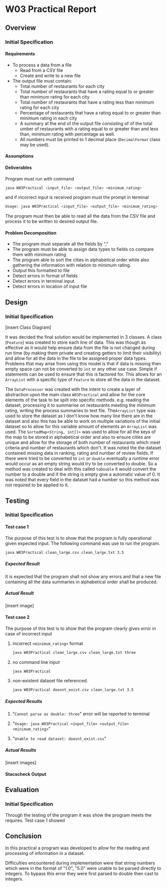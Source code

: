 # W03 Practical Report

## Overview

### Initial Specification

#### Requirements

* To process a data from a file
  * Read from a CSV file
  * Create and write to a new file
* The output file must contain:
  * Total number of restaurants for each city
  * Total number of restaurants that have a rating equal to or greater than minimum rating for each city
  * Total number of restaurants that have a rating less than minimum rating for each city
  * Percentage of restaurants that have a rating equal to or greater than minimum rating in each city
  * A summary at the end of the output file consisting of of the total umber of restaurants with a rating equal to or greater than and less than, minimum rating with percentage as well.
  * All numbers must be printed to 1 decimal place (`DecimalFormat` class may be used).

#### Assumptions

#### Deliverables

Program must run with command

```bash
java W03Practical <input_file> <output_file> <minimum_rating>
```

and if incorrect input is received program must the prompt in terminal

```bash
Usage: java W03Practical <input_file> <output_file> <minimum_rating>
```

The program must then be able to read all the data from the CSV file  and process it to be written to desired output file.

#### Problem Decomposition

* The program must separate all the fields by ","
* The program must be able to assign data types to fields co compare them with minimum rating
* The program able to sort the cities in alphabetical order while also gathering the information with relation to minimum rating.
* Output this formatted to file
* Detect errors in format of fields
* Detect errors in terminal input
* Detect errors in location of input file

## Design

### Initial Specification

[insert Class Diagram]

It was decided the final solution would be implemented in 3 classes. A class (`Feature`) was created to store each line of data. This was though as effective as it would help ensure data from the file is not changed during run time (by making them private and creating getters to limit their visibility) and allow for all the data in the file to be assigned proper data types. Problems that may arise from using this model is that if data is missing then empty space can not be converted to `int` or any other use case. Simple if statements can be used to ensure that this is factored for. This allows for an `ArrayList` with a specific type of `Feature` to store all the data in the dataset.

The `DataProcessor` was created with the intent to create a layer of abstraction upon the main class `W03Practical` and allow for the core elements of the task to be spilt into specific methods. e.g. reading the dataset, processing it to summarise on restaurants meeting the minimum rating, writing the process summaries to text file. The`ArrayList` type was used to store the dataset as I don't know how many line there are in the dataset and also this has be able to work on multiple variations of the initial dataset so to allow for this variable amount of elements an `ArrayList` was used. The `SortedMap<String, int[]>` was used to allow for all the keys of the map to be stored in alphabetical order and also to ensure cities are unique and allow for the storage of both number of restaurants which meet criteria and number of restaurants which don't. It was noted the the dataset contained missing data in ranking, rating and number of review fields. If there were tried to be converted to `int` or `double` eventually a runtime error would occur as an empty string would try to be converted to double. So a method was created to deal with this called `toDouble` it would convert the number to a double and if the string is empty give a automatic value of 0. It was noted that every field in the dataset had a number so this method was not required to be applied to it.

## Testing

### Initial Specification

#### Test case 1

The purpose of this test is to show that the program is fully operational given expected input. The following command was use to run the program.

```bash
java W03Practical clean_large.csv clean_large.txt 3.5
```

##### Expected Result

It is expected that the program shall not show any errors and that a new file containing all the data summaries in alphabetical order shall be produced.

##### Actual Result

[insert image]

#### Test case 2

The purpose of this test is to show that the program clearly gives error in case of incorrect input

1. incorrect `<minimum_rating>` format

   ```bash
   java W03Practical clean_large.csv clean_large.txt three
   ```

2. no command line input

   ```bash
   java W03Practical
   ```

3. non-existent dataset file referenced.

   ```bash
   java W03Practical doesnt_exist.csv clean_large.txt 3.5
   ```

   

##### Expected Results

1. "`Cannot parse as double: three`" error will be reported to terminal

2. "`Usage: java W03Practical <input_file> <output_file> <minimum_rating>`"
3. "`Unable to read dataset: doesnt_exist.csv`"

##### Actual Results

[insert images]

#### Stacscheck Output



## Evaluation

### Initial Specification

Through the testing of the program it was show the program meets the requires. Test case 1 showed

## Conclusion

In this practical a program was developed to allow for the reading and processing of information in a dataset.

Difficulties encountered during implementation were that string numbers which were in the format of "1.0", "5.0" were unable to be parsed directly to integers. To bypass this error they were first parsed to double then cast to integers.